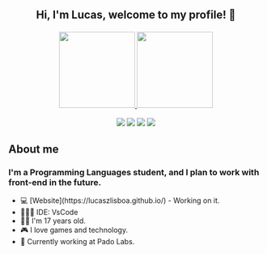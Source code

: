 <h2> <p align="center"> Hi, I'm Lucas, welcome to my profile! 👋 </p> </h2>
<div align="center">
  <a href="https://github.com/lucaszlisboa">
  <img height="150em" src="https://github-readme-stats.vercel.app/api?username=LucaszLisboa&show_icons=true&theme=dark&include_all_commits=true&count_private=true"/>
  <img height="150em" src="https://github-readme-stats.vercel.app/api/top-langs/?username=LucaszLisboa&layout=compact&langs_count=7&theme=dark"/>
</div>
  
<br>
  
<div align="center">
  <a href="https://twitter.com/lucaszlisboa" target="_blank"><img src="https://img.shields.io/badge/-Twitter-blue?style=for-the-badge&logo=twitter&logoColor=white"></a>
  <a href="https://www.linkedin.com/in/lucas-gabriel-lisboa-alves-a079a31a6/" target="_blank"><img src="https://img.shields.io/badge/-LinkedIn-darkblue?style=for-the-badge&logo=linkedin&logoColor=white"></a>
  <a href="https://www.instagram.com/lucasz_lisboa" target="_blank"><img src="https://img.shields.io/badge/-Instagram-purple?style=for-the-badge&logo=instagram&logoColor=white"></a>
  <a href="mailto:gabriel.lisboa.141@gmail.com" target="_blank"><img src="https://img.shields.io/badge/-Gmail-darkred?style=for-the-badge&logo=gmail&logoColor=white"></a>

</div>

## About me
### I'm a Programming Languages student, and I plan to work with front-end in the future.
  <ul> 
    <li>💻 [Website](https://lucaszlisboa.github.io/) - Working on it. </li>
    <li>👨🏻‍💻 IDE: VsCode </li>
    <li>👦🏻 I'm 17 years old. </li>
    <li>🎮 I love games and technology. </li>
    <li>💼 Currently working at Pado Labs. </li>
  </ul>
